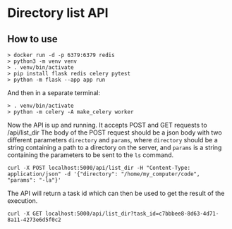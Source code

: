 # Directory list API

## How to use
    
    > docker run -d -p 6379:6379 redis
    > python3 -m venv venv
    > . venv/bin/activate
    > pip install flask redis celery pytest
    > python -m flask --app app run

And then in a separate terminal:

    > . venv/bin/activate
    > python -m celery -A make_celery worker

Now the API is up and running. It accepts POST and GET requests to /api/list_dir
The body of the POST request should be a json body with two different parameters
`directory` and `params`, where `directory` should be a string containing a path to a
directory on the server, and `params` is a string containing the parameters to be
sent to the `ls` command.

`curl -X POST localhost:5000/api/list_dir -H "Content-Type: application/json" -d '{"directory": "/home/my_computer/code", "params": "-la"}'`

The API will return a task id which can then be used to get the result of the execution.

`curl -X GET localhost:5000/api/list_dir?task_id=c7bbbee8-8d63-4d71-8a11-4273e6d5f0c2`